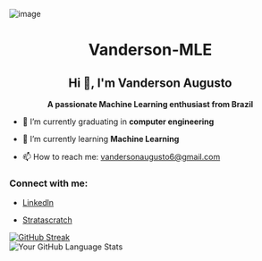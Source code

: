 ![image](https://github.com/vandharlok/Vanderson-MLE/assets/104177726/ef5623c5-e66a-40b6-bcc3-f00cc561679c)
<h1 align=center> Vanderson-MLE </h1>

<h2 align=center> Hi 👋, I'm Vanderson Augusto </h2>
<p align= center> <strong>A passionate Machine Learning enthusiast from Brazil </strong></p> 

- 🔭 I’m currently graduating in <strong> computer engineering </strong>

- 🌱 I’m currently learning <strong>Machine Learning</strong>

- 📫 How to reach me: vandersonaugusto6@gmail.com

<h3><strong>Connect with me:</strong> </h3>

- <a href="www.linkedin.com/in/vanderson-augusto-999280283">Linkedln
</a>

- <a href="https://platform.stratascratch.com/user/vandharlok">Stratascratch
</a>

<a href="https://git.io/streak-stats"><img src="https://streak-stats.demolab.com?user=vandharlok&theme=dark&hide_border=true" alt="GitHub Streak" /></a>
<br>
![Your GitHub Language Stats](https://github-readme-stats.vercel.app/api/top-langs?username=vandharlok&show_icons=true&locale=en&layout=compact)
